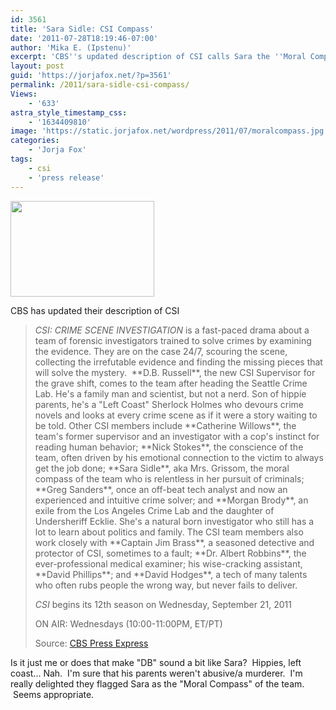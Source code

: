 ```yaml
---
id: 3561
title: 'Sara Sidle: CSI Compass'
date: '2011-07-28T18:19:46-07:00'
author: 'Mika E. (Ipstenu)'
excerpt: 'CBS''s updated description of CSI calls Sara the ''Moral Compass'' of the team, and I really can''t find fault with that.'
layout: post
guid: 'https://jorjafox.net/?p=3561'
permalink: /2011/sara-sidle-csi-compass/
Views:
    - '633'
astra_style_timestamp_css:
    - '1634409810'
image: 'https://static.jorjafox.net/wordpress/2011/07/moralcompass.jpg'
categories:
    - 'Jorja Fox'
tags:
    - csi
    - 'press release'
---
```


<img class="aligncenter size-medium wp-image-3562" title="moralcompass" src="//static.jorjafox.net/wordpress/2011/07/moralcompass-210x140.jpg" alt="" width="230" height="153" />

CBS has updated their description of CSI
<blockquote><em>CSI: CRIME SCENE INVESTIGATION</em> is a fast-paced drama about a team of forensic investigators trained to solve crimes by examining the evidence. They are on the case 24/7, scouring the scene, collecting the irrefutable evidence and finding the missing pieces that will solve the mystery.  **D.B. Russell**, the new CSI Supervisor for the grave shift, comes to the team after heading the Seattle Crime Lab. He's a family man and scientist, but not a nerd. Son of hippie parents, he's a "Left Coast" Sherlock Holmes who devours crime novels and looks at every crime scene as if it were a story waiting to be told. Other CSI members include **Catherine Willows**, the team's former supervisor and an investigator with a cop's instinct for reading human behavior; **Nick Stokes**, the conscience of the team, often driven by his emotional connection to the victim to always get the job done; **Sara Sidle**, aka Mrs. Grissom, the moral compass of the team who is relentless in her pursuit of criminals; **Greg Sanders**, once an off-beat tech analyst and now an experienced and intuitive crime solver; and **Morgan Brody**, an exile from the Los Angeles Crime Lab and the daughter of Undersheriff Ecklie. She's a natural born investigator who still has a lot to learn about politics and family. The CSI team members also work closely with **Captain Jim Brass**, a seasoned detective and protector of CSI, sometimes to a fault; **Dr. Albert Robbins**, the ever-professional medical examiner; his wise-cracking assistant, **David Phillips**; and **David Hodges**, a tech of many talents who often rubs people the wrong way, but never fails to deliver.

<em>CSI</em> begins its 12th season on Wednesday, September 21, 2011

ON AIR: Wednesdays (10:00-11:00PM, ET/PT)

Source: <a href="http://www.cbspressexpress.com/div.php/cbs_entertainment/original?id=231&amp;#038;dpid=56">CBS Press Express</a></blockquote>
Is it just me or does that make "DB" sound a bit like Sara?  Hippies, left coast... Nah.  I'm sure that his parents weren't abusive/a murderer.  I'm really delighted they flagged Sara as the "Moral Compass" of the team.  Seems appropriate.
